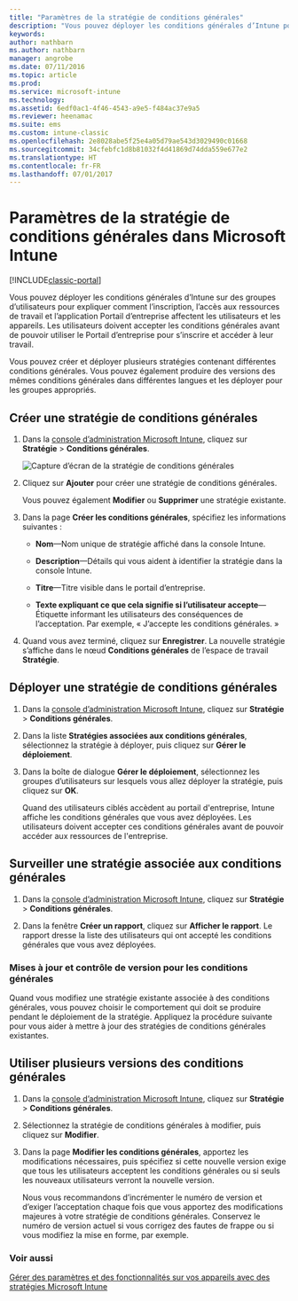 ```yaml
---
title: "Paramètres de la stratégie de conditions générales"
description: "Vous pouvez déployer les conditions générales d’Intune pour des groupes d’utilisateurs pour expliquer comment l’inscription, l’accès aux ressources de travail et l’utilisation de l’application Portail d’entreprise affectent les utilisateurs et les appareils."
keywords: 
author: nathbarn
ms.author: nathbarn
manager: angrobe
ms.date: 07/11/2016
ms.topic: article
ms.prod: 
ms.service: microsoft-intune
ms.technology: 
ms.assetid: 6edf0ac1-4f46-4543-a9e5-f484ac37e9a5
ms.reviewer: heenamac
ms.suite: ems
ms.custom: intune-classic
ms.openlocfilehash: 2e8028abe5f25e4a05d79ae543d3029490c01668
ms.sourcegitcommit: 34cfebfc1d8b81032f4d41869d74dda559e677e2
ms.translationtype: HT
ms.contentlocale: fr-FR
ms.lasthandoff: 07/01/2017
---
```

# <a name="terms-and-condition-policy-settings-in-microsoft-intune"></a>Paramètres de la stratégie de conditions générales dans Microsoft Intune

[!INCLUDE[classic-portal](../includes/classic-portal.md)]

Vous pouvez déployer les conditions générales d’Intune sur des groupes d’utilisateurs pour expliquer comment l’inscription, l’accès aux ressources de travail et l’application Portail d’entreprise affectent les utilisateurs et les appareils. Les utilisateurs doivent accepter les conditions générales avant de pouvoir utiliser le Portail d’entreprise pour s’inscrire et accéder à leur travail.

Vous pouvez créer et déployer plusieurs stratégies contenant différentes conditions générales. Vous pouvez également produire des versions des mêmes conditions générales dans différentes langues et les déployer pour les groupes appropriés.

## <a name="create-a-terms-and-conditions-policy"></a>Créer une stratégie de conditions générales

1.  Dans la [console d’administration Microsoft Intune](https://manage.microsoft.com), cliquez sur **Stratégie** &gt; **Conditions générales**.

    ![Capture d’écran de la stratégie de conditions générales](./media/pol-sa-terms-conditions.png)

2.  Cliquez sur **Ajouter** pour créer une stratégie de conditions générales.

    Vous pouvez également **Modifier** ou **Supprimer** une stratégie existante.

3.  Dans la page **Créer les conditions générales**, spécifiez les informations suivantes :

    -   **Nom**&mdash;Nom unique de stratégie affiché dans la console Intune.

    -   **Description**&mdash;Détails qui vous aident à identifier la stratégie dans la console Intune.

    -   **Titre**&mdash;Titre visible dans le portail d’entreprise.

    -   **Texte expliquant ce que cela signifie si l’utilisateur accepte**&mdash; Étiquette informant les utilisateurs des conséquences de l’acceptation. Par exemple, « J’accepte les conditions générales. »

4.  Quand vous avez terminé, cliquez sur **Enregistrer**. La nouvelle stratégie s’affiche dans le nœud **Conditions générales** de l’espace de travail **Stratégie**.

## <a name="deploy-a-terms-and-conditions-policy"></a>Déployer une stratégie de conditions générales

1.  Dans la [console d’administration Microsoft Intune](https://manage.microsoft.com), cliquez sur **Stratégie** &gt; **Conditions générales**.

2.  Dans la liste **Stratégies associées aux conditions générales**, sélectionnez la stratégie à déployer, puis cliquez sur **Gérer le déploiement**.

3.  Dans la boîte de dialogue **Gérer le déploiement**, sélectionnez les groupes d’utilisateurs sur lesquels vous allez déployer la stratégie, puis cliquez sur **OK**.

    Quand des utilisateurs ciblés accèdent au portail d'entreprise, Intune affiche les conditions générales que vous avez déployées. Les utilisateurs doivent accepter ces conditions générales avant de pouvoir accéder aux ressources de l'entreprise.

## <a name="monitor-a-terms-and-conditions-policy"></a>Surveiller une stratégie associée aux conditions générales

1.  Dans la [console d’administration Microsoft Intune](https://manage.microsoft.com), cliquez sur **Stratégie** &gt; **Conditions générales**.

2.  Dans la fenêtre **Créer un rapport**, cliquez sur **Afficher le rapport**. Le rapport dresse la liste des utilisateurs qui ont accepté les conditions générales que vous avez déployées.

### <a name="updates-and-version-control-for-terms-and-conditions"></a>Mises à jour et contrôle de version pour les conditions générales
Quand vous modifiez une stratégie existante associée à des conditions générales, vous pouvez choisir le comportement qui doit se produire pendant le déploiement de la stratégie. Appliquez la procédure suivante pour vous aider à mettre à jour des stratégies de conditions générales existantes.

## <a name="work-with-multiple-versions-of-terms-and-conditions"></a>Utiliser plusieurs versions des conditions générales

1.  Dans la [console d’administration Microsoft Intune](https://manage.microsoft.com), cliquez sur **Stratégie** &gt; **Conditions générales**.

2.  Sélectionnez la stratégie de conditions générales à modifier, puis cliquez sur **Modifier**.

3.  Dans la page **Modifier les conditions générales**, apportez les modifications nécessaires, puis spécifiez si cette nouvelle version exige que tous les utilisateurs acceptent les conditions générales ou si seuls les nouveaux utilisateurs verront la nouvelle version.

    Nous vous recommandons d’incrémenter le numéro de version et d’exiger l’acceptation chaque fois que vous apportez des modifications majeures à votre stratégie de conditions générales. Conservez le numéro de version actuel si vous corrigez des fautes de frappe ou si vous modifiez la mise en forme, par exemple.

### <a name="see-also"></a>Voir aussi
[Gérer des paramètres et des fonctionnalités sur vos appareils avec des stratégies Microsoft Intune](manage-settings-and-features-on-your-devices-with-microsoft-intune-policies.md)
